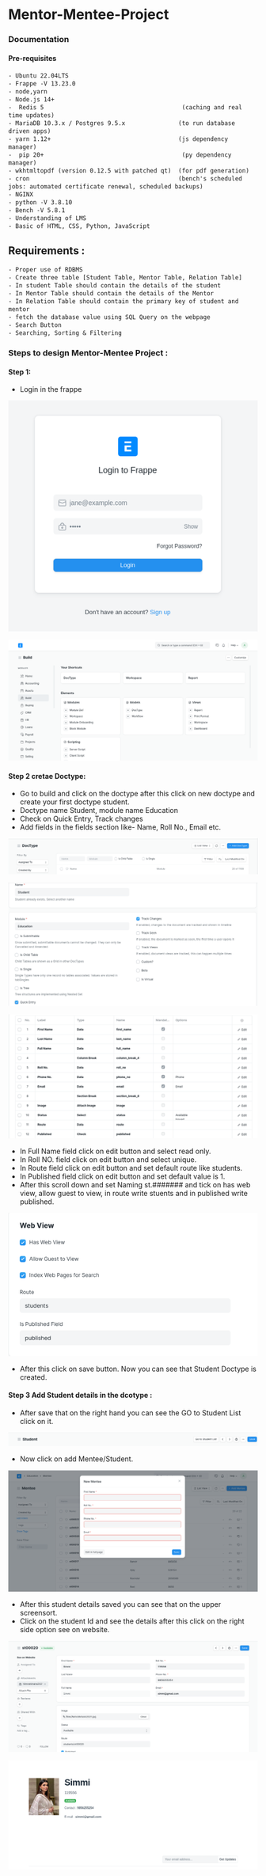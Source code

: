 # Mentor-Mentee-Project

### Documentation

####  Pre-requisites

```
- Ubuntu 22.04LTS
- Frappe -V 13.23.0
- node,yarn
- Node.js 14+
-  Redis 5                                       (caching and real time updates)
- MariaDB 10.3.x / Postgres 9.5.x               (to run database driven apps)
- yarn 1.12+                                    (js dependency manager)
-  pip 20+                                       (py dependency manager)
- wkhtmltopdf (version 0.12.5 with patched qt)  (for pdf generation)
- cron                                          (bench's scheduled jobs: automated certificate renewal, scheduled backups)
- NGINX          
- python -V 3.8.10
- Bench -V 5.8.1
- Understanding of LMS
- Basic of HTML, CSS, Python, JavaScript
```

## Requirements :

```
- Proper use of RDBMS
- Create three table [Student Table, Mentor Table, Relation Table]
- In student Table should contain the details of the student
- In Mentor Table should contain the details of the Mentor
- In Relation Table should contain the primary key of student and mentor
- fetch the database value using SQL Query on the webpage
- Search Button
- Searching, Sorting & Filtering
```

### Steps to design Mentor-Mentee Project :

#### Step 1:

- Login in the frappe

![Screenshot](images/m1.png)

![Screenshot](images/m2.png)

#### Step 2 cretae Doctype:

- Go to build and click on the doctype after this click on new doctype and create your first doctype student.
- Doctype name Student, module name Education
- Check on Quick Entry, Track changes
- Add fields in the fields section like- Name, Roll No., Email etc.

![Screenshot](images/m3.png)

![Screenshot](images/m5.png)

![Screenshot](images/m4.png)

- In Full Name field click on edit button and select read only.
- In Roll NO. field click on edit button and select unique.
- In Route field click on edit button and set default route like students.
- In Published field click on edit button and set default value is 1.
- After this scroll down and set Naming st.####### and tick on has web view, allow guest to view, in route write stuents and in published write published.

![Screenshot](images/m6.png)

- After this click on save button. Now you can see that Student Doctype is created.

#### Step 3 Add Student details in the dcotype :

- After save that on the right hand you can see the GO to Student List click on it.

![Screenshot](images/m7.png)

- Now click on add Mentee/Student.

![Screenshot](images/m8.png)

- After this student details saved you can see that on the upper screensort.
- Click on the student Id and see the details after this click on the right side option see on website.

![Screenshot](images/m9.png)

![Screenshot](images/m10.png)



